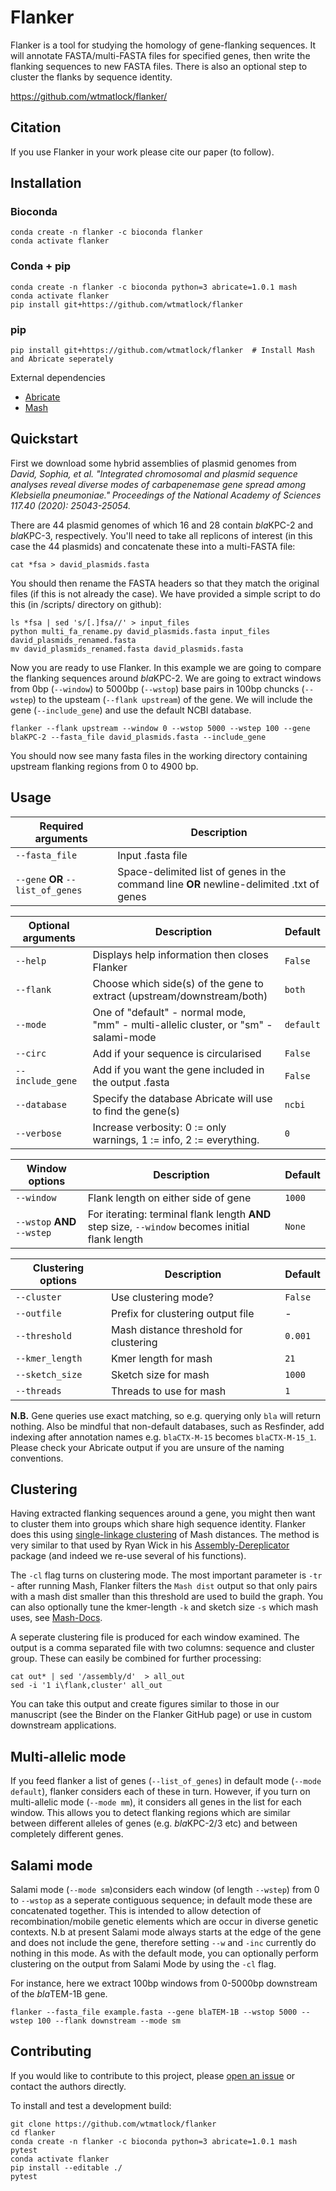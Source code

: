 # Flanker

Flanker is a tool for studying the homology of gene-flanking sequences. It will annotate FASTA/multi-FASTA files for specified genes, then write the flanking sequences to new FASTA files. There is also an optional step to cluster the flanks by sequence identity.

https://github.com/wtmatlock/flanker/



## Citation

If you use Flanker in your work please cite our paper (to follow).



## Installation

### Bioconda

```
conda create -n flanker -c bioconda flanker
conda activate flanker
```

### Conda + pip

```
conda create -n flanker -c bioconda python=3 abricate=1.0.1 mash
conda activate flanker
pip install git+https://github.com/wtmatlock/flanker
```

### pip

```
pip install git+https://github.com/wtmatlock/flanker  # Install Mash and Abricate seperately
```

External dependencies
- [Abricate](https://github.com/tseemann/abricate)
- [Mash](https://github.com/marbl/Mash)



## Quickstart

First we download some hybrid assemblies of plasmid genomes from *David, Sophia, et al. "Integrated chromosomal and plasmid sequence analyses reveal diverse modes of carbapenemase gene spread among Klebsiella pneumoniae." Proceedings of the National Academy of Sciences 117.40 (2020): 25043-25054.*

There are 44 plasmid genomes of which 16 and 28 contain *bla*KPC-2 and *bla*KPC-3, respectively. You'll need to take all replicons of interest (in this case the 44 plasmids) and concatenate these into a multi-FASTA file:

```
cat *fsa > david_plasmids.fasta
```

You should then rename the FASTA headers so that they match the original files (if this is not already the case). We have provided a simple script to do this (in /scripts/ directory on github):

```
ls *fsa | sed 's/[.]fsa//' > input_files
python multi_fa_rename.py david_plasmids.fasta input_files david_plasmids_renamed.fasta
mv david_plasmids_renamed.fasta david_plasmids.fasta
```

Now you are ready to use Flanker. In this example we are going to compare the flanking sequences around *bla*KPC-2. We are going to extract windows from 0bp (```--window```) to 5000bp (```--wstop```) base pairs in 100bp chuncks (```--wstep```) to the upsteam (```--flank upstream```) of the gene. We will include the gene (```--include_gene```) and use the default NCBI database.

```
flanker --flank upstream --window 0 --wstop 5000 --wstep 100 --gene blaKPC-2 --fasta_file david_plasmids.fasta --include_gene
```

You should now see many fasta files in the working directory containing upstream flanking regions from 0 to 4900 bp.



## Usage

| Required arguments  | Description |
| --- | --- |
| ```--fasta_file``` | Input .fasta file |
| ```--gene``` **OR** ```--list_of_genes``` | Space-delimited list of genes in the command line **OR** newline-delimited .txt of genes |


| Optional arguments | Description | Default|
| --- | --- | --- |
| ```--help``` | Displays help information then closes Flanker | ```False``` |
| ```--flank``` | Choose which side(s) of the gene to extract (upstream/downstream/both)| ```both``` |
| ```--mode``` | One of "default" - normal mode, "mm" - multi-allelic cluster, or "sm" - salami-mode| ```default``` |
| ```--circ``` | Add if your sequence is circularised | ```False``` |
| ```--include_gene``` | Add if you want the gene included in the output .fasta | ```False``` |
| ```--database``` | Specify the database Abricate will use to find the gene(s) | ```ncbi``` |
| ```--verbose``` | Increase verbosity: 0 := only warnings, 1 := info, 2 := everything. | ```0``` |

| Window options | Description | Default |
| --- | --- | --- |
| ```--window``` | Flank length on either side of gene | ```1000``` |
| ```--wstop``` **AND** ```--wstep``` | For iterating: terminal flank length **AND** step size, ```--window``` becomes initial flank length | ```None``` |

| Clustering options | Description | Default |
| --- | --- | --- |
| ```--cluster``` | Use clustering mode? | ```False``` |
| ```--outfile``` | Prefix for clustering output file | - |
| ```--threshold``` | Mash distance threshold for clustering | ```0.001``` |
| ```--kmer_length```| Kmer length for mash|```21```|
| ```--sketch_size```| Sketch size for mash|```1000```|
| ```--threads```| Threads to use for mash|```1```|

**N.B.** Gene queries use exact matching, so e.g. querying only ```bla``` will return nothing. Also be mindful that non-default databases, such as Resfinder, add indexing after annotation names e.g. ```blaCTX-M-15``` becomes ```blaCTX-M-15_1```. Please check your Abricate output if you are unsure of the naming conventions.



## Clustering

Having extracted flanking sequences around a gene, you might then want to cluster them into groups which share high sequence identity. Flanker does this using [single-linkage clustering](https://en.wikipedia.org/wiki/Single-linkage_clustering) of Mash distances. The method is very similar to that used by Ryan Wick in his [Assembly-Dereplicator](https://github.com/rrwick/Assembly-Dereplicator) package (and indeed we re-use several of his functions).

The ```-cl``` flag turns on clustering mode. The most important parameter is ```-tr``` - after running Mash, Flanker filters the ```Mash dist``` output so that only pairs with a mash dist smaller than this threshold are used to build the graph. You can also optionally tune the kmer-length ```-k``` and sketch size ```-s``` which mash uses, see [Mash-Docs](https://mash.readthedocs.io/en/latest/).

A seperate clustering file is produced for each window examined. The output is a comma separated file with two columns: sequence and cluster group. These can easily be combined for further processing:

```
cat out* | sed '/assembly/d'  > all_out
sed -i '1 i\flank,cluster' all_out
```

You can take this output and create figures similar to those in our manuscript (see the Binder on the Flanker GitHub page) or use in custom downstream applications.



## Multi-allelic mode

If you feed flanker a list of genes (```--list_of_genes```) in default mode (```--mode default```), flanker considers each of these in turn. However, if you turn on multi-allelic mode (```--mode mm```), it considers all genes in the list for each window. This allows you to detect flanking regions which are similar between different alleles of genes (e.g. *bla*KPC-2/3 etc) and between completely different genes.



## Salami mode

Salami mode (```--mode sm```)considers each window (of length ```--wstep```) from 0 to ```--wstop``` as a seperate contiguous sequence; in default mode these are concatenated together. This is intended to allow detection of recombination/mobile genetic elements which are occur in diverse genetic contexts. N.b at present Salami mode always starts at the edge of the gene and does not include the gene, therefore setting ```--w``` and ```-inc``` currently do nothing in this mode. As with the default mode, you can optionally perform clustering on the output from Salami Mode by using the ```-cl``` flag.

For instance, here we extract 100bp windows from 0-5000bp downstream of the *bla*TEM-1B gene.

```
flanker --fasta_file example.fasta --gene blaTEM-1B --wstop 5000 --wstep 100 --flank downstream --mode sm  
```




## Contributing

If you would like to contribute to this project, please [open an issue]((https://github.com/wtmatlock/flanker/issues)) or contact the authors directly.

To install and test a development build:

```
git clone https://github.com/wtmatlock/flanker
cd flanker
conda create -n flanker -c bioconda python=3 abricate=1.0.1 mash pytest
conda activate flanker
pip install --editable ./
pytest
```
